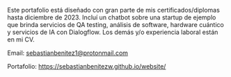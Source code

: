 Este portafolio está diseñado con gran parte de mis certificados/diplomas hasta diciembre de 2023. Incluí un chatbot sobre una startup de ejemplo que brinda servicios de QA testing, análisis de software, hardware cuántico y servicios de IA con Dialogflow. Los demás y/o experiencia laboral están en mi CV.

Email: 
sebastianbenitez1@protonmail.com

Portafolio: https://sebastianbenitezw.github.io/website/

